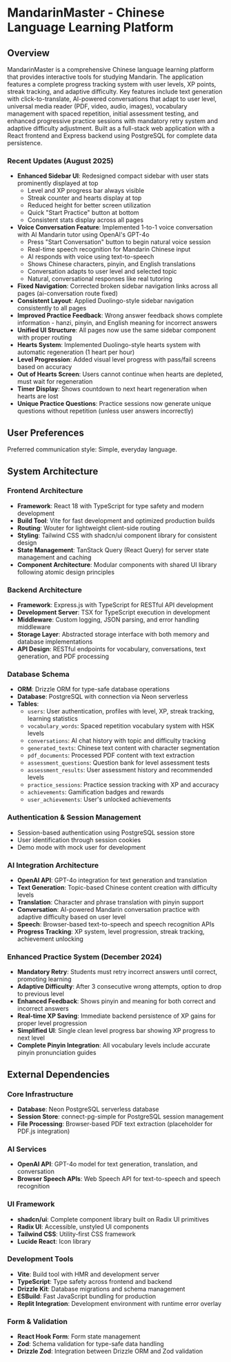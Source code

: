 # MandarinMaster - Chinese Language Learning Platform

## Overview

MandarinMaster is a comprehensive Chinese language learning platform that provides interactive tools for studying Mandarin. The application features a complete progress tracking system with user levels, XP points, streak tracking, and adaptive difficulty. Key features include text generation with click-to-translate, AI-powered conversations that adapt to user level, universal media reader (PDF, video, audio, images), vocabulary management with spaced repetition, initial assessment testing, and enhanced progressive practice sessions with mandatory retry system and adaptive difficulty adjustment. Built as a full-stack web application with a React frontend and Express backend using PostgreSQL for complete data persistence.

### Recent Updates (August 2025)
- **Enhanced Sidebar UI**: Redesigned compact sidebar with user stats prominently displayed at top
  - Level and XP progress bar always visible
  - Streak counter and hearts display at top
  - Reduced height for better screen utilization
  - Quick "Start Practice" button at bottom
  - Consistent stats display across all pages
- **Voice Conversation Feature**: Implemented 1-to-1 voice conversation with AI Mandarin tutor using OpenAI's GPT-4o
  - Press "Start Conversation" button to begin natural voice session
  - Real-time speech recognition for Mandarin Chinese input
  - AI responds with voice using text-to-speech
  - Shows Chinese characters, pinyin, and English translations
  - Conversation adapts to user level and selected topic
  - Natural, conversational responses like real tutoring
- **Fixed Navigation**: Corrected broken sidebar navigation links across all pages (ai-conversation route fixed)
- **Consistent Layout**: Applied Duolingo-style sidebar navigation consistently to all pages
- **Improved Practice Feedback**: Wrong answer feedback shows complete information - hanzi, pinyin, and English meaning for incorrect answers
- **Unified UI Structure**: All pages now use the same sidebar component with proper routing
- **Hearts System**: Implemented Duolingo-style hearts system with automatic regeneration (1 heart per hour)
- **Level Progression**: Added visual level progress with pass/fail screens based on accuracy
- **Out of Hearts Screen**: Users cannot continue when hearts are depleted, must wait for regeneration
- **Timer Display**: Shows countdown to next heart regeneration when hearts are lost
- **Unique Practice Questions**: Practice sessions now generate unique questions without repetition (unless user answers incorrectly)

## User Preferences

Preferred communication style: Simple, everyday language.

## System Architecture

### Frontend Architecture
- **Framework**: React 18 with TypeScript for type safety and modern development
- **Build Tool**: Vite for fast development and optimized production builds
- **Routing**: Wouter for lightweight client-side routing
- **Styling**: Tailwind CSS with shadcn/ui component library for consistent design
- **State Management**: TanStack Query (React Query) for server state management and caching
- **Component Architecture**: Modular components with shared UI library following atomic design principles

### Backend Architecture
- **Framework**: Express.js with TypeScript for RESTful API development
- **Development Server**: TSX for TypeScript execution in development
- **Middleware**: Custom logging, JSON parsing, and error handling middleware
- **Storage Layer**: Abstracted storage interface with both memory and database implementations
- **API Design**: RESTful endpoints for vocabulary, conversations, text generation, and PDF processing

### Database Schema
- **ORM**: Drizzle ORM for type-safe database operations
- **Database**: PostgreSQL with connection via Neon serverless
- **Tables**:
  - `users`: User authentication, profiles with level, XP, streak tracking, learning statistics
  - `vocabulary_words`: Spaced repetition vocabulary system with HSK levels
  - `conversations`: AI chat history with topic and difficulty tracking
  - `generated_texts`: Chinese text content with character segmentation
  - `pdf_documents`: Processed PDF content with text extraction
  - `assessment_questions`: Question bank for level assessment tests
  - `assessment_results`: User assessment history and recommended levels
  - `practice_sessions`: Practice session tracking with XP and accuracy
  - `achievements`: Gamification badges and rewards
  - `user_achievements`: User's unlocked achievements

### Authentication & Session Management
- Session-based authentication using PostgreSQL session store
- User identification through session cookies
- Demo mode with mock user for development

### AI Integration Architecture
- **OpenAI API**: GPT-4o integration for text generation and translation
- **Text Generation**: Topic-based Chinese content creation with difficulty levels
- **Translation**: Character and phrase translation with pinyin support
- **Conversation**: AI-powered Mandarin conversation practice with adaptive difficulty based on user level
- **Speech**: Browser-based text-to-speech and speech recognition APIs
- **Progress Tracking**: XP system, level progression, streak tracking, achievement unlocking

### Enhanced Practice System (December 2024)
- **Mandatory Retry**: Students must retry incorrect answers until correct, promoting learning
- **Adaptive Difficulty**: After 3 consecutive wrong attempts, option to drop to previous level
- **Enhanced Feedback**: Shows pinyin and meaning for both correct and incorrect answers
- **Real-time XP Saving**: Immediate backend persistence of XP gains for proper level progression
- **Simplified UI**: Single clean level progress bar showing XP progress to next level
- **Complete Pinyin Integration**: All vocabulary levels include accurate pinyin pronunciation guides

## External Dependencies

### Core Infrastructure
- **Database**: Neon PostgreSQL serverless database
- **Session Store**: connect-pg-simple for PostgreSQL session management
- **File Processing**: Browser-based PDF text extraction (placeholder for PDF.js integration)

### AI Services
- **OpenAI API**: GPT-4o model for text generation, translation, and conversation
- **Browser Speech APIs**: Web Speech API for text-to-speech and speech recognition

### UI Framework
- **shadcn/ui**: Complete component library built on Radix UI primitives
- **Radix UI**: Accessible, unstyled UI components
- **Tailwind CSS**: Utility-first CSS framework
- **Lucide React**: Icon library

### Development Tools
- **Vite**: Build tool with HMR and development server
- **TypeScript**: Type safety across frontend and backend
- **Drizzle Kit**: Database migrations and schema management
- **ESBuild**: Fast JavaScript bundling for production
- **Replit Integration**: Development environment with runtime error overlay

### Form & Validation
- **React Hook Form**: Form state management
- **Zod**: Schema validation for type-safe data handling
- **Drizzle Zod**: Integration between Drizzle ORM and Zod validation